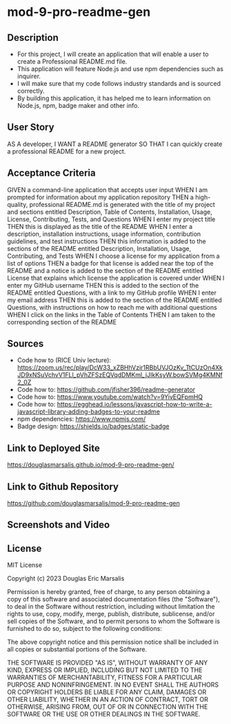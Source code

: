 # mod-9-pro-readme-gen

## Description
* For this project, I will create an application that will enable a user to create a Professional README.md file.
* This application will feature Node.js and use npm dependencies such as inquirer.
* I will make sure that my code follows industry standards and is sourced correctly.
* By building this application, it has helped me to learn information on Node.js, npm, badge maker and other info.

## User Story
AS A developer, I WANT a README generator SO THAT I can quickly create a professional README for a new project.

## Acceptance Criteria
GIVEN a command-line application that accepts user input
WHEN I am prompted for information about my application repository
THEN a high-quality, professional README.md is generated with the title of my project and sections entitled Description, Table of Contents, Installation, Usage, License, Contributing, Tests, and Questions
WHEN I enter my project title
THEN this is displayed as the title of the README
WHEN I enter a description, installation instructions, usage information, contribution guidelines, and test instructions
THEN this information is added to the sections of the README entitled Description, Installation, Usage, Contributing, and Tests
WHEN I choose a license for my application from a list of options
THEN a badge for that license is added near the top of the README and a notice is added to the section of the README entitled License that explains which license the application is covered under
WHEN I enter my GitHub username
THEN this is added to the section of the README entitled Questions, with a link to my GitHub profile
WHEN I enter my email address
THEN this is added to the section of the README entitled Questions, with instructions on how to reach me with additional questions
WHEN I click on the links in the Table of Contents
THEN I am taken to the corresponding section of the README

## Sources
* Code how to (RICE Univ lecture): https://zoom.us/rec/play/DcW33_xZBHhVzir1RBbUVJOzKv_TtCUzOn4XkJD9xNSuVchvV1FLl_pVhZFSzEQVqdDMKml_jJIkKsyW.bowSVMg4KMNf2_0Z
* Code how to: https://github.com/jfisher396/readme-generator 
* Code how to: https://www.youtube.com/watch?v=9YivEQFpmHQ
* Code how to: https://egghead.io/lessons/javascript-how-to-write-a-javascript-library-adding-badges-to-your-readme
* npm dependencies: https://www.npmjs.com/
* Badge design: https://shields.io/badges/static-badge

## Link to Deployed Site

https://douglasmarsalis.github.io/mod-9-pro-readme-gen/

## Link to Github Repository

https://github.com/douglasmarsalis/mod-9-pro-readme-gen 

## Screenshots and Video


## License
MIT License

Copyright (c) 2023 Douglas Eric Marsalis

Permission is hereby granted, free of charge, to any person obtaining a copy
of this software and associated documentation files (the "Software"), to deal
in the Software without restriction, including without limitation the rights
to use, copy, modify, merge, publish, distribute, sublicense, and/or sell
copies of the Software, and to permit persons to whom the Software is
furnished to do so, subject to the following conditions:

The above copyright notice and this permission notice shall be included in all
copies or substantial portions of the Software.

THE SOFTWARE IS PROVIDED "AS IS", WITHOUT WARRANTY OF ANY KIND, EXPRESS OR
IMPLIED, INCLUDING BUT NOT LIMITED TO THE WARRANTIES OF MERCHANTABILITY,
FITNESS FOR A PARTICULAR PURPOSE AND NONINFRINGEMENT. IN NO EVENT SHALL THE
AUTHORS OR COPYRIGHT HOLDERS BE LIABLE FOR ANY CLAIM, DAMAGES OR OTHER
LIABILITY, WHETHER IN AN ACTION OF CONTRACT, TORT OR OTHERWISE, ARISING FROM,
OUT OF OR IN CONNECTION WITH THE SOFTWARE OR THE USE OR OTHER DEALINGS IN THE
SOFTWARE.
